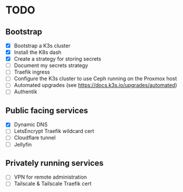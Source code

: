 # TODO

## Bootstrap

- [x] Bootstrap a K3s cluster
- [x] Install the K8s dash
- [x] Create a strategy for storing secrets
- [ ] Document my secrets strategy
- [ ] Traefik ingress
- [ ] Configure the K3s cluster to use Ceph running on the Proxmox host
- [ ] Automated upgrades (see https://docs.k3s.io/upgrades/automated)
- [ ] Authentik

## Public facing services

- [x] Dynamic DNS
- [ ] LetsEncrypt Traefik wildcard cert
- [ ] Cloudflare tunnel
- [ ] Jellyfin

## Privately running services

- [ ] VPN for remote administration
- [ ] Tailscale & Tailscale Traefik cert
